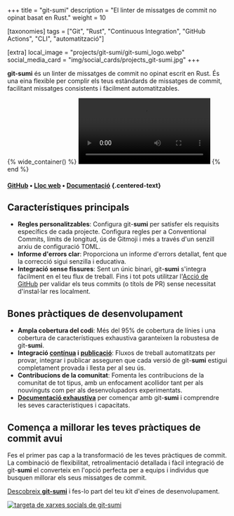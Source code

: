 +++
title = "git-sumi"
description = "El linter de missatges de commit no opinat basat en Rust."
weight = 10

[taxonomies]
tags = ["Git", "Rust", "Continuous Integration", "GitHub Actions", "CLI", "automatització"]

[extra]
local_image = "projects/git-sumi/git-sumi_logo.webp"
social_media_card = "img/social_cards/projects_git-sumi.jpg"
+++

**git-sumi** és un linter de missatges de commit no opinat escrit en Rust. És una eina flexible per complir els teus estàndards de missatges de commit, facilitant missatges consistents i fàcilment automatitzables.

{% wide_container() %}
<video controls src="https://cdn.jsdelivr.net/gh/welpo/git-sumi@main/assets/git-sumi_demo.mp4" title="demo de git-sumi"></video>
{% end %}

#### [GitHub](https://github.com/welpo/git-sumi) • [Lloc web](https://sumi.rs/) • [Documentació](https://sumi.rs/docs/) {.centered-text}

## Característiques principals

- **Regles personalitzables**: Configura git-**sumi** per satisfer els requisits específics de cada projecte. Configura regles per a Conventional Commits, límits de longitud, ús de Gitmoji i més a través d'un senzill arxiu de configuració TOML.
- **Informe d'errors clar**: Proporciona un informe d'errors detallat, fent que la correcció sigui senzilla i educativa.
- **Integració sense fissures**: Sent un únic binari, git-**sumi** s'integra fàcilment en el teu flux de treball. Fins i tot pots utilitzar l'[Acció de GitHub](https://github.com/welpo/git-sumi-action) per validar els teus commits (o títols de PR) sense necessitat d'instal·lar res localment.

## Bones pràctiques de desenvolupament

- **Ampla cobertura del codi**: Més del 95% de cobertura de línies i una cobertura de característiques exhaustiva garanteixen la robustesa de git-**sumi**.
- **Integració [contínua](https://github.com/welpo/git-sumi/blob/main/.github/workflows/ci.yml) i [publicació](https://github.com/welpo/git-sumi/blob/main/.github/workflows/release.yml)**: Fluxos de treball automatitzats per provar, integrar i publicar asseguren que cada versió de git-**sumi** estigui completament provada i llesta per al seu ús.
- **Contribucions de la comunitat**: Fomenta les contribucions de la comunitat de tot tipus, amb un enfocament acollidor tant per als nouvinguts com per als desenvolupadors experimentats.
- [**Documentació exhaustiva**](https://sumi.rs/docs/) per començar amb git-**sumi** i comprendre les seves característiques i capacitats.

## Comença a millorar les teves pràctiques de commit avui

Fes el primer pas cap a la transformació de les teves pràctiques de commit. La combinació de flexibilitat, retroalimentació detallada i fàcil integració de git-**sumi** el converteix en l'opció perfecta per a equips i individus que busquen millorar els seus missatges de commit.

[Descobreix **git-sumi**](https://sumi.rs/) i fes-lo part del teu kit d'eines de desenvolupament.

[![targeta de xarxes socials de git-sumi](/img/social_cards/projects_git-sumi.jpg)](https://sumi.rs/)
